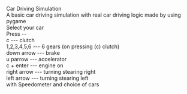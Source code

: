 Car Driving Simulation<br />
A basic car driving simulation with real car driving logic made by using pygame<br />
Select your car<br />
Press -- <br />
    c           --- clutch<br />
    1,2,3,4,5,6 --- 6 gears   (on pressing (c) clutch)<br />
    down arrow  --- brake<br />
    u parrow    --- accelerator<br />
    c + enter   --- engine on<br />
    right arrow --- turning stearing right<br />
    left arrow  --- turning stearing left<br />
    with Speedometer and choice of cars
